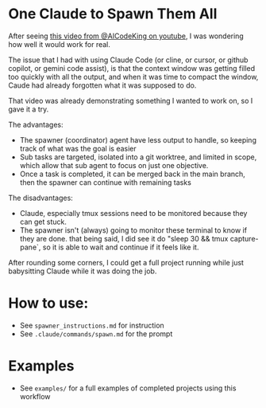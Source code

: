 # One Claude to Spawn Them All

After seeing [this video from @AICodeKing on youtube](https://www.youtube.com/watch?v=bWKHPelgNgs), I was wondering how well it would work for real.

The issue that I had with using Claude Code (or cline, or cursor, or github copilot, or gemini code assist), is that the context window was getting filled too quickly with all the output, and when it was time to compact the window, Caude had already forgotten what it was supposed to do.

That video was already demonstrating something I wanted to work on, so I gave it a try.

The advantages:
* The spawner (coordinator) agent have less output to handle, so keeping track of what was the goal is easier
* Sub tasks are targeted, isolated into a git worktree, and limited in scope, which allow that sub agent to focus on just one objective.
* Once a task is completed, it can be merged back in the main branch, then the spawner can continue with remaining tasks

The disadvantages:
* Claude, especially tmux sessions need to be monitored because they can get stuck.
* The spawner isn't (always) going to monitor these terminal to know if they are done. that being said, I did see it do "sleep 30 && tmux capture-pane`, so it is able to wait and continue if it feels like it.

After rounding some corners, I could get a full project running while just babysitting Claude while it was doing the job.

# How to use:

* See `spawner_instructions.md` for instruction
* See `.claude/commands/spawn.md` for the prompt

# Examples

* See `examples/` for a full examples of completed projects using this workflow



